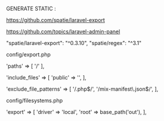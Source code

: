 GENERATE STATIC :

https://github.com/spatie/laravel-export

https://github.com/topics/laravel-admin-panel

"spatie/laravel-export": "^0.3.10",
"spatie/regex": "^3.1"



config/export.php


'paths' => [
'/'
],

'include_files' => [
'public' => '',
],  

'exclude_file_patterns' => [
'/\.php$/',
'/mix-manifest\.json$/',
],



config/filesystems.php


'export' => [
'driver' => 'local',
'root' => base_path('out'),
],
